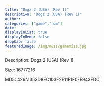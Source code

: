 ```yaml
---
title: "Dogz 2 (USA) (Rev 1)"
description: "Dogz 2 (USA) (Rev 1)"
author: 
categories: ["game","rom"]
date: 
displayInList: true
displayInMenu: false
dropCap: false
featuredImage: /img/miss/gamemiss.jpg
---
```


Description: Dogz 2 (USA) (Rev 1)

Size: 16777216

MD5: 426A1353D8EC1D3F2E11F1F0EE943FDC

